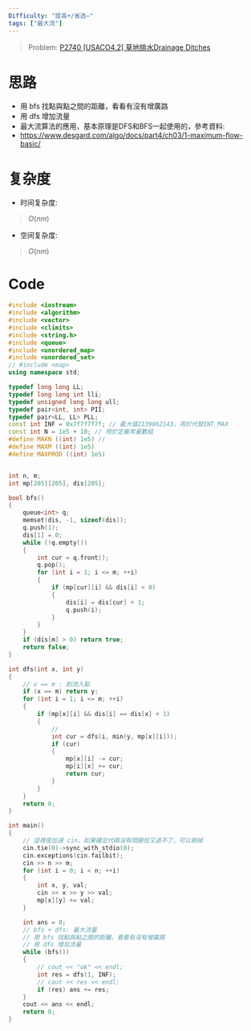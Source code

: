 ```yaml
---
Difficulty: "提高+/省选−"
tags: ["最大流"]
---
```


> Problem: [P2740 [USACO4.2] 草地排水Drainage Ditches](https://www.luogu.com.cn/problem/P2740)

# 思路
- 用 bfs 找點與點之間的距離，看看有沒有增廣路
- 用 dfs 增加流量
- 最大流算法的應用，基本原理是DFS和BFS一起使用的，參考資料:
- https://www.desgard.com/algo/docs/part4/ch03/1-maximum-flow-basic/

# 复杂度
- 时间复杂度:
> $O(nm)$

- 空间复杂度:
> $O(nm)$
  
# Code
```C++ 
#include <iostream>
#include <algorithm>
#include <vector>
#include <climits>
#include <string.h>
#include <queue>
#include <unordered_map>
#include <unordered_set>
// #include <map>
using namespace std;

typedef long long LL;
typedef long long int lli;
typedef unsigned long long ull;
typedef pair<int, int> PII;
typedef pair<LL, LL> PLL;
const int INF = 0x7f7f7f7f; // 最大值2139062143。用於代替INT_MAX 
const int N = 1e5 + 10; // 用於定義常量數組
#define MAXN ((int) 1e5) //
#define MAXM ((int) 1e5)
#define MAXPROD ((int) 1e5)


int n, m;
int mp[205][205], dis[205];

bool bfs()
{
	queue<int> q;
	memset(dis, -1, sizeof(dis));
	q.push(1);
	dis[1] = 0;
	while (!q.empty())
	{
		int cur = q.front();
		q.pop();
		for (int i = 1; i <= m; ++i)
		{
			if (mp[cur][i] && dis[i] < 0)
			{
				dis[i] = dis[cur] + 1;
				q.push(i);
			}
		}
	}
	if (dis[m] > 0) return true;
	return false;
}

int dfs(int x, int y)
{
	// x == m : 到流入點
	if (x == m) return y;
	for (int i = 1; i <= m; ++i)
	{
		if (mp[x][i] && dis[i] == dis[x] + 1)
		{
			// 
			int cur = dfs(i, min(y, mp[x][i]));
			if (cur)
			{
				mp[x][i] -= cur;
				mp[i][x] += cur;
				return cur;
			}
		}
	}
	return 0;
}

int main()
{
	// 這裡是加速 cin，如果確定代碼沒有問題但又過不了，可以刪掉
	cin.tie(0)->sync_with_stdio(0);
	cin.exceptions(cin.failbit);
	cin >> n >> m;
	for (int i = 0; i < n; ++i)
	{
		int x, y, val;
		cin >> x >> y >> val;
		mp[x][y] += val;
	}

	int ans = 0;
	// bfs + dfs: 最大流量
	// 用 bfs 找點與點之間的距離，看看有沒有增廣路
	// 用 dfs 增加流量
	while (bfs())
	{
		// cout << "ok" << endl;
		int res = dfs(1, INF);
		// cout << res << endl;
		if (res) ans += res;
	}
	cout << ans << endl;
	return 0;
}
```